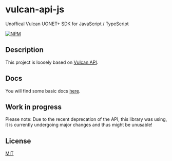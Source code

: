 # vulcan-api-js

Unoffical Vulcan UONET+ SDK for JavaScript / TypeScript

[![NPM](https://nodei.co/npm/vulcan-api-js.png?downloads=true&downloadRank=true&stars=true)](https://nodei.co/npm/vulcan-api-js/)

## Description

This project is loosely based on [Vulcan API](https://github.com/kapi2289/vulcan-api).

## Docs

You will find some basic docs [here](https://github.com/Capure/vulcan-api-js/blob/master/docs/docs.md).

## Work in progress

Please note: Due to the recent deprecation of the API, this library was using, it is currently undergoing major changes and thus might be unusable!

## License

[MIT](https://github.com/Capure/vulcan-api-js/blob/master/LICENSE)

